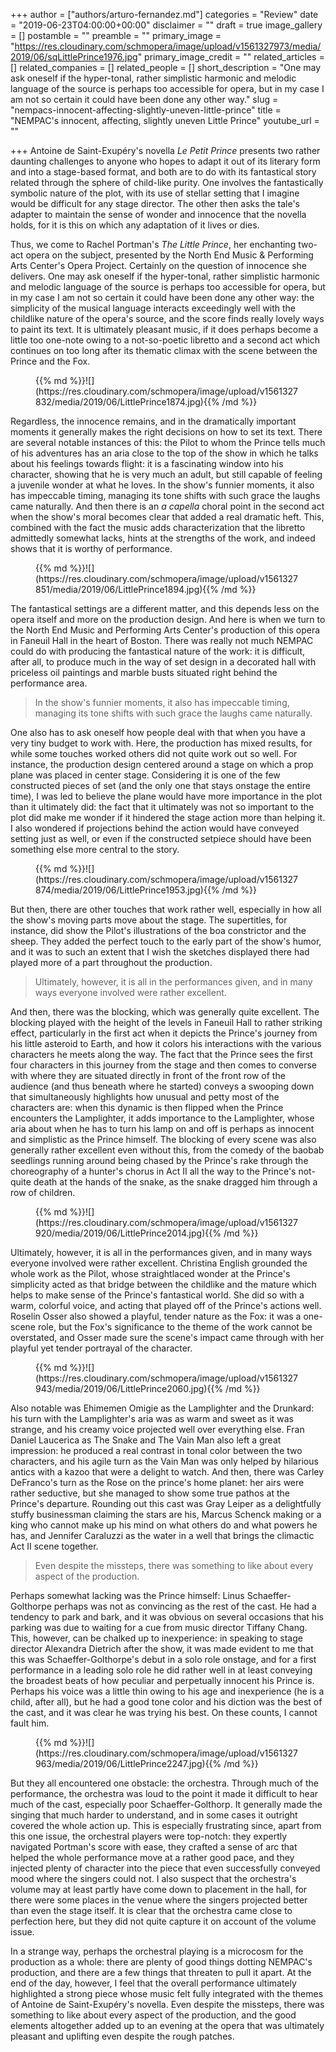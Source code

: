 +++
author = ["authors/arturo-fernandez.md"]
categories = "Review"
date = "2019-06-23T04:00:00+00:00"
disclaimer = ""
draft = true
image_gallery = []
postamble = ""
preamble = ""
primary_image = "https://res.cloudinary.com/schmopera/image/upload/v1561327973/media/2019/06/sqLittlePrince1976.jpg"
primary_image_credit = ""
related_articles = []
related_companies = []
related_people = []
short_description = "One may ask oneself if the hyper-tonal, rather simplistic harmonic and melodic language of the source is perhaps too accessible for opera, but in my case I am not so certain it could have been done any other way."
slug = "nempacs-innocent-affecting-slightly-uneven-little-prince"
title = "NEMPAC's innocent, affecting, slightly uneven Little Prince"
youtube_url = ""

+++
Antoine de Saint-Exupéry's novella _Le Petit Prince_ presents two rather daunting challenges to anyone who hopes to adapt it out of its literary form and into a stage-based format, and both are to do with its fantastical story related through the sphere of child-like purity. One involves the fantastically symbolic nature of the plot, with its use of stellar setting that I imagine would be difficult for any stage director. The other then asks the tale's adapter to maintain the sense of wonder and innocence that the novella holds, for it is this on which any adaptation of it lives or dies.

Thus, we come to Rachel Portman's _The Little Prince_, her enchanting two-act opera on the subject, presented by the North End Music & Performing Arts Center's Opera Project. Certainly on the question of innocence she delivers. One may ask oneself if the hyper-tonal, rather simplistic harmonic and melodic language of the source is perhaps too accessible for opera, but in my case I am not so certain it could have been done any other way: the simplicity of the musical language interacts exceedingly well with the childlike nature of the opera's source, and the score finds really lovely ways to paint its text. It is ultimately pleasant music, if it does perhaps become a little too one-note owing to a not-so-poetic libretto and a second act which continues on too long after its thematic climax with the scene between the Prince and the Fox.

<figure data-type="image">{{% md %}}![](https://res.cloudinary.com/schmopera/image/upload/v1561327832/media/2019/06/LittlePrince1874.jpg){{% /md %}}

<figcaption></figcaption>

</figure>

Regardless, the innocence remains, and in the dramatically important moments it generally makes the right decisions on how to set its text. There are several notable instances of this: the Pilot to whom the Prince tells much of his adventures has an aria close to the top of the show in which he talks about his feelings towards flight: it is a fascinating window into his character, showing that he is very much an adult, but still capable of feeling a juvenile wonder at what he loves. In the show's funnier moments, it also has impeccable timing, managing its tone shifts with such grace the laughs came naturally. And then there is an _a capella_ choral point in the second act when the show's moral becomes clear that added a real dramatic heft. This, combined with the fact the music adds characterization that the libretto admittedly somewhat lacks, hints at the strengths of the work, and indeed shows that it is worthy of performance.

<figure data-type="image">{{% md %}}![](https://res.cloudinary.com/schmopera/image/upload/v1561327851/media/2019/06/LittlePrince1894.jpg){{% /md %}}

<figcaption></figcaption>

</figure>

The fantastical settings are a different matter, and this depends less on the opera itself and more on the production design. And here is when we turn to the North End Music and Performing Arts Center's production of this opera in Faneuil Hall in the heart of Boston. There was really not much NEMPAC could do with producing the fantastical nature of the work: it is difficult, after all, to produce much in the way of set design in a decorated hall with priceless oil paintings and marble busts situated right behind the performance area.

>In the show's funnier moments, it also has impeccable timing, managing its tone shifts with such grace the laughs came naturally.

One also has to ask oneself how people deal with that when you have a very tiny budget to work with. Here, the production has mixed results, for while some touches worked others did not quite work out so well. For instance, the production design centered around a stage on which a prop plane was placed in center stage. Considering it is one of the few constructed pieces of set (and the only one that stays onstage the entire time), I was led to believe the plane would have more importance in the plot than it ultimately did: the fact that it ultimately was not so important to the plot did make me wonder if it hindered the stage action more than helping it. I also wondered if projections behind the action would have conveyed setting just as well, or even if the constructed setpiece should have been something else more central to the story.

<figure data-type="image">{{% md %}}![](https://res.cloudinary.com/schmopera/image/upload/v1561327874/media/2019/06/LittlePrince1953.jpg){{% /md %}}

<figcaption></figcaption>

</figure>

But then, there are other touches that work rather well, especially in how all the show's moving parts move about the stage. The supertitles, for instance, did show the Pilot's illustrations of the boa constrictor and the sheep. They added the perfect touch to the early part of the show's humor, and it was to such an extent that I wish the sketches displayed there had played more of a part throughout the production.

>Ultimately, however, it is all in the performances given, and in many ways everyone involved were rather excellent.

And then, there was the blocking, which was generally quite excellent. The blocking played with the height of the levels in Faneuil Hall to rather striking effect, particularly in the first act when it depicts the Prince's journey from his little asteroid to Earth, and how it colors his interactions with the various characters he meets along the way. The fact that the Prince sees the first four characters in this journey from the stage and then comes to converse with where they are situated directly in front of the front row of the audience (and thus beneath where he started) conveys a swooping down that simultaneously highlights how unusual and petty most of the characters are: when this dynamic is then flipped when the Prince encounters the Lamplighter, it adds importance to the Lamplighter, whose aria about when he has to turn his lamp on and off is perhaps as innocent and simplistic as the Prince himself. The blocking of every scene was also generally rather excellent even without this, from the comedy of the baobab seedlings running around being chased by the Prince's rake through the choreography of a hunter's chorus in Act II all the way to the Prince's not-quite death at the hands of the snake, as the snake dragged him through a row of children.

<figure data-type="image">{{% md %}}![](https://res.cloudinary.com/schmopera/image/upload/v1561327920/media/2019/06/LittlePrince2014.jpg){{% /md %}}

<figcaption></figcaption>

</figure>

Ultimately, however, it is all in the performances given, and in many ways everyone involved were rather excellent. Christina English grounded the whole work as the Pilot, whose straightlaced wonder at the Prince's simplicity acted as that bridge between the childlike and the mature which helps to make sense of the Prince's fantastical world. She did so with a warm, colorful voice, and acting that played off of the Prince's actions well. Roselin Osser also showed a playful, tender nature as the Fox: it was a one-scene role, but the Fox's significance to the theme of the work cannot be overstated, and Osser made sure the scene's impact came through with her playful yet tender portrayal of the character.

<figure data-type="image">{{% md %}}![](https://res.cloudinary.com/schmopera/image/upload/v1561327943/media/2019/06/LittlePrince2060.jpg){{% /md %}}

<figcaption></figcaption>

</figure>

Also notable was Ehimemen Omigie as the Lamplighter and the Drunkard: his turn with the Lamplighter's aria was as warm and sweet as it was strange, and his creamy voice projected well over everything else. Fran Daniel Laucerica as The Snake and The Vain Man also left a great impression: he produced a real contrast in tonal color between the two characters, and his agile turn as the Vain Man was only helped by hilarious antics with a kazoo that were a delight to watch. And then, there was Carley DeFranco's turn as the Rose on the prince's home planet: her airs were rather seductive, but she managed to show some true pathos at the Prince's departure. Rounding out this cast was Gray Leiper as a delightfully stuffy businessman claiming the stars are his, Marcus Schenck making or a king who cannot make up his mind on what others do and what powers he has, and Jennifer Caraluzzi as the water in a well that brings the climactic Act II scene together.

>Even despite the missteps, there was something to like about every aspect of the production.

Perhaps somewhat lacking was the Prince himself: Linus Schaeffer-Golthorpe perhaps was not as convincing as the rest of the cast. He had a tendency to park and bark, and it was obvious on several occasions that his parking was due to waiting for a cue from music director Tiffany Chang. This, however, can be chalked up to inexperience: in speaking to stage director Alexandra Dietrich after the show, it was made evident to me that this was Schaeffer-Golthorpe's debut in a solo role onstage, and for a first performance in a leading solo role he did rather well in at least conveying the broadest beats of how peculiar and perpetually innocent his Prince is. Perhaps his voice was a little thin owing to his age and inexperience (he is a child, after all), but he had a good tone color and his diction was the best of the cast, and it was clear he was trying his best. On these counts, I cannot fault him.

<figure data-type="image">{{% md %}}![](https://res.cloudinary.com/schmopera/image/upload/v1561327963/media/2019/06/LittlePrince2247.jpg){{% /md %}}

<figcaption></figcaption>

</figure>

But they all encountered one obstacle: the orchestra. Through much of the performance, the orchestra was loud to the point it made it difficult to hear much of the cast, especially poor Schaeffer-Golthorp. It generally made the singing that much harder to understand, and in some cases it outright covered the whole action up. This is especially frustrating since, apart from this one issue, the orchestral players were top-notch: they expertly navigated Portman's score with ease, they crafted a sense of arc that helped the whole performance move at a rather good pace, and they injected plenty of character into the piece that even successfully conveyed mood where the singers could not. I also suspect that the orchestra's volume may at least partly have come down to placement in the hall, for there were some places in the venue where the singers projected better than even the stage itself. It is clear that the orchestra came close to perfection here, but they did not quite capture it on account of the volume issue.

In a strange way, perhaps the orchestral playing is a microcosm for the production as a whole: there are plenty of good things dotting NEMPAC's production, and there are a few things that threaten to pull it apart. At the end of the day, however, I feel that the overall performance ultimately highlighted a strong piece whose music felt fully integrated with the themes of Antoine de Saint-Exupéry's novella. Even despite the missteps, there was something to like about every aspect of the production, and the good elements altogether added up to an evening at the opera that was ultimately pleasant and uplifting even despite the rough patches.